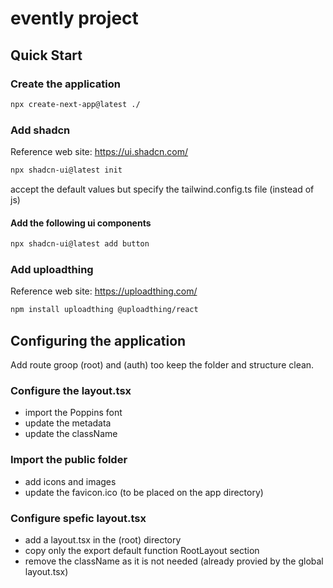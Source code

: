 
# evently project

## Quick Start

### Create the application

```bash
npx create-next-app@latest ./
```

### Add shadcn

Reference web site: <https://ui.shadcn.com/>

```bash
npx shadcn-ui@latest init
```

accept the default values but specify the tailwind.config.ts file (instead of js)

#### Add the following ui components

```bash
npx shadcn-ui@latest add button
```

### Add uploadthing

Reference web site: <https://uploadthing.com/>

```bash
npm install uploadthing @uploadthing/react 
```

## Configuring the application

Add route groop (root) and (auth) too keep the folder and structure clean.

### Configure the layout.tsx

- import the Poppins font
- update the metadata
- update the className

### Import the public folder

- add icons and images
- update the favicon.ico (to be placed on the app directory)

### Configure spefic layout.tsx

- add a layout.tsx in the (root) directory
- copy only the export default function RootLayout section
- remove the className as it is not needed (already provied by the global layout.tsx)
